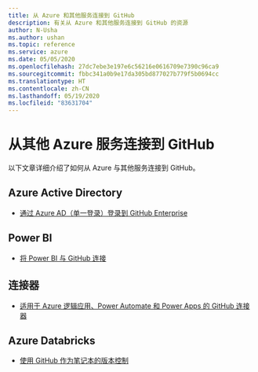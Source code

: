 ```yaml
---
title: 从 Azure 和其他服务连接到 GitHub
description: 有关从 Azure 和其他服务连接到 GitHub 的资源
author: N-Usha
ms.author: ushan
ms.topic: reference
ms.service: azure
ms.date: 05/05/2020
ms.openlocfilehash: 27dc7ebe3e197e6c56216e0616709e7390c96ca9
ms.sourcegitcommit: fbbc341a0b9e17da305bd877027b779f5b0694cc
ms.translationtype: HT
ms.contentlocale: zh-CN
ms.lasthandoff: 05/19/2020
ms.locfileid: "83631704"
---
```

# <a name="connect-to-github-from-other-azure-services"></a>从其他 Azure 服务连接到 GitHub

以下文章详细介绍了如何从 Azure 与其他服务连接到 GitHub。  

## <a name="azure-active-directory"></a>Azure Active Directory 

- [通过 Azure AD（单一登录）登录到 GitHub Enterprise](https://docs.microsoft.com/azure/active-directory/saas-apps/github-tutorial)   

## <a name="power-bi"></a>Power BI

- [将 Power BI 与 GitHub 连接](https://docs.microsoft.com/power-bi/service-connect-to-github)   
## <a name="connectors"></a>连接器

- [适用于 Azure 逻辑应用、Power Automate 和 Power Apps 的 GitHub 连接器](https://docs.microsoft.com/connectors/github/)   

## <a name="azure-databricks"></a>Azure Databricks

- [使用 GitHub 作为笔记本的版本控制](https://docs.microsoft.com/azure/databricks/notebooks/github-version-control) 